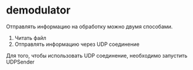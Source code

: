 # demodulator
 Отправлять информацию на обработку можно двумя способами. 
 1. Читать файл
 2. Отправлять информацию через UDP соединение
 
 Для того, чтобы использовать UDP соединение, необходимо запустить UDPSender
